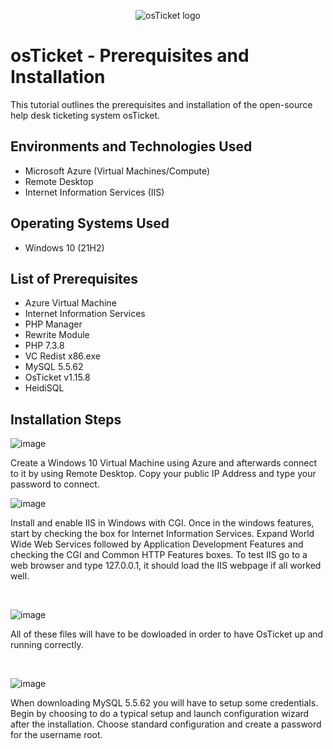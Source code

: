 <p align="center">
<img src="https://i.imgur.com/Clzj7Xs.png" alt="osTicket logo"/>
</p>

<h1>osTicket - Prerequisites and Installation</h1>
This tutorial outlines the prerequisites and installation of the open-source help desk ticketing system osTicket.<br />


<h2>Environments and Technologies Used</h2>

- Microsoft Azure (Virtual Machines/Compute)
- Remote Desktop
- Internet Information Services (IIS)

<h2>Operating Systems Used </h2>

- Windows 10</b> (21H2)

<h2>List of Prerequisites</h2>

- Azure Virtual Machine
- Internet Information Services
- PHP Manager
- Rewrite Module
- PHP 7.3.8
- VC Redist x86.exe
- MySQL 5.5.62
- OsTicket v1.15.8
- HeidiSQL

<h2>Installation Steps</h2>


![image](https://github.com/Jess20A/osticket-prereqs/assets/142112890/d8f5706f-27fb-4679-b0b1-52ec32f6bae5)


<p>
Create a Windows 10 Virtual Machine using Azure and afterwards connect to it by using Remote Desktop. Copy your public IP Address and type your password to connect. 
</p>

![image](https://github.com/Jess20A/osticket-prereqs/assets/142112890/0edfa8d7-c3ee-44c5-b91a-4b497255a9b7)


Install and enable IIS in Windows with CGI. Once in the windows features, start by checking the box for Internet Information Services. Expand World Wide Web Services followed by Application Development Features and checking the CGI and Common HTTP Features boxes. To test IIS go to a web browser and type 127.0.0.1, it should load the IIS webpage if all worked well.
</p>
<br />

![image](https://github.com/Jess20A/osticket-prereqs/assets/142112890/53ccb7f8-cb81-4334-b23e-1e606d8f61e4)

All of these files will have to be dowloaded in order to have OsTicket up and running correctly.
</p>
<br />

![image](https://github.com/Jess20A/osticket-prereqs/assets/142112890/fc8a3d7f-d249-459b-ab8e-892958b52e77)

When downloading MySQL 5.5.62 you will have to setup some credentials. Begin by choosing to do a typical setup and launch configuration wizard after the installation. Choose standard configuration and create a password for the username root.
